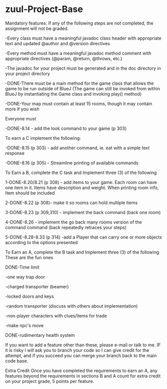 # zuul-Project-Base
 
Mandatory features:
If any of the following steps are not completed, the assignment will not be graded.

-Every class must have a meaningful javadoc class header with appropriate text and updated @author and @version directives

-Every method must have a meaningful javadoc method comment with appropriate directives (@param, @return, @throws, etc.)

-The javadoc for your project must be generated and in the doc directory in your project directory

-DONE-There must be a main method for the game class that allows the game to be run outside of BlueJ
(The game can still be invoked from within BlueJ by instantiating the Game class and invoking play() method)

-DONE-Your map must contain at least 15 rooms, though it may contain more if you wish

Everyone must 

-DONE-8.14 - add the look command to your game (p 303) 

To earn a C implement the following:

-DONE-8.15 (p 303) - add another command, ie. eat with a simple text response

-DONE-8.16 (p 305) - Streamline printing of available commands
 

To Earn a B, complete the C task and Implement three (3) of the following

1-DONE-8.20/8.21 (p 308) - add items to your game. Each room can have one item in it. Items have description and weight. When printing room info, Item should be included

2-DONE-8.22 (p 308)- make it so rooms can hold multiple items

3-DONE-8.23 (p 309,310) - implement the back command (back one room)

4-DONE-8.26 - implement the go back many rooms version of the command command (back repeatedly retraces your steps)

5-DONE-8.28-8.33  (p 314) -add a Player that can carry one or more objects according to the options presented

To Earn an A, complete the B task and Implement three (3) of the following
These are the fun ones

DONE-Time limit

-one way trap door

-charged transporter (beamer)

-locked doors and keys

-random transporter (discuss with others about implementation)

-non-player characters with clues/items for trade

-make npc's move 

DONE-rudimentary health system

If you want to add a feature other than these, please e-mail or talk to me. IF it is risky I will ask you to branch your code so I can give credit for the attempt, and if you succeed you can merge your branch back to the main code base. 

 

Extra Credit
Once you have completed the requirements to earn an A, any features beyond the requirements in sections B and A count for extra credit on your project grade,  5 points per feature.
